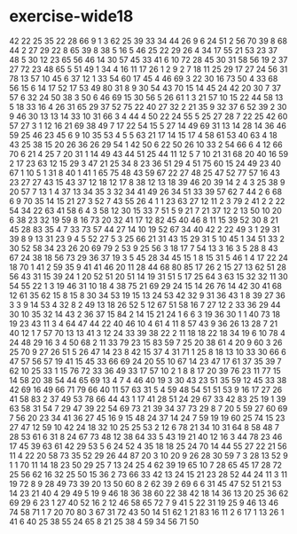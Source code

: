 # exercise-wide18
42
22
25
35
22
28
66
9
1
3
62
25
39
33
34
44
26
9
6
24
51
2
56
70
39
8
68
44
2
27
29
22
8
65
39
8
38
5
16
5
46
25
22
29
26
4
34
17
55
21
53
23
37
48
5
30
12
23
65
56
46
14
30
57
45
33
41
6
10
72
28
45
30
31
58
56
19
2
37
27
72
23
48
65
5
51
49
1
34
4
16
11
17
26
1
2
9
2
7
18
11
25
29
17
27
24
56
31
78
13
57
10
45
6
37
12
1
33
54
60
17
45
4
46
69
3
22
30
16
73
50
4
33
68
56
15
6
14
17
52
17
53
49
80
31
8
9
30
54
43
70
15
14
45
24
42
20
30
7
37
57
6
32
24
50
38
3
50
6
46
69
15
30
56
5
26
61
1
3
21
57
10
15
22
44
58
13
5
18
33
16
4
26
31
65
29
37
52
75
22
40
27
32
2
21
35
9
32
37
6
52
39
2
30
9
46
30
13
13
14
33
10
31
66
3
4
44
4
50
22
24
55
5
25
27
28
7
22
25
42
60
57
27
3
1
12
16
21
69
38
49
7
17
22
54
15
5
27
14
49
69
31
13
14
28
14
36
46
59
25
46
23
45
6
9
10
35
53
4
5
5
63
21
17
14
15
17
4
58
61
53
40
63
4
18
43
25
38
15
20
26
36
26
29
54
1
42
50
6
22
50
26
10
33
2
54
66
6
4
12
66
70
6
21
4
25
7
20
31
1
14
49
43
44
51
25
44
11
12
5
7
10
21
31
68
20
40
16
59
2
17
23
63
12
15
29
3
47
21
25
34
8
23
36
51
29
4
51
75
60
15
24
49
23
40
67
1
10
5
1
31
8
40
1
41
1
65
75
48
43
59
67
22
27
48
25
47
52
77
57
16
43
23
27
27
43
15
43
37
12
18
12
17
8
38
12
13
18
39
46
20
39
14
2
4
3
25
38
9
20
57
7
13
1
4
37
13
34
35
3
32
34
41
49
26
34
51
33
39
57
62
7
44
2
6
68
6
9
70
35
14
15
21
27
3
52
7
43
55
26
4
1
1
23
63
27
12
11
2
3
79
2
41
2
2
22
54
34
22
63
41
58
6
4
3
58
12
30
15
33
7
51
5
9
21
7
21
37
12
2
13
50
10
20
6
38
23
32
19
59
8
16
73
20
32
41
17
12
82
45
40
46
8
11
15
39
52
30
8
21
45
28
83
35
4
7
33
73
57
44
27
14
10
19
52
67
34
40
42
2
22
49
3
1
29
31
39
8
9
13
31
23
9
4
5
52
27
5
3
25
66
21
31
43
15
29
31
5
10
45
1
34
51
33
2
30
52
58
34
23
26
20
69
79
2
53
9
25
56
3
18
17
7
54
13
3
16
3
5
28
8
43
67
24
38
18
56
73
29
36
37
19
3
5
45
28
34
45
15
1
8
15
31
5
46
1
4
17
22
24
18
70
1
41
2
59
35
9
41
41
46
20
11
28
44
68
80
85
17
26
2
15
27
13
62
51
28
56
43
31
15
39
24
1
20
52
51
20
51
14
19
31
51
5
17
25
64
3
63
15
32
32
11
30
54
55
22
1
3
19
46
31
10
18
4
38
75
21
69
29
24
15
14
26
76
14
42
30
41
68
12
61
35
62
15
8
15
8
30
34
53
19
15
13
24
53
42
32
9
31
36
43
1
8
39
27
36
3
3
9
14
53
4
32
8
2
49
13
18
26
52
5
12
67
51
58
16
7
27
12
2
33
36
29
44
30
10
35
32
14
43
2
36
37
15
84
2
14
15
21
24
1
6
6
3
19
36
30
1
1
40
73
18
19
23
43
11
3
4
64
47
44
22
40
46
10
4
61
4
11
8
57
43
9
36
26
13
28
7
21
40
12
1
7
57
70
13
13
41
3
12
24
33
39
38
22
2
11
18
18
22
18
34
19
6
10
78
4
24
48
29
16
3
4
50
68
2
11
33
79
23
15
83
59
7
25
20
38
61
4
20
9
60
3
26
25
70
9
27
26
51
5
26
47
14
23
8
42
15
37
4
31
71
1
25
8
18
13
10
33
30
66
6
47
57
56
57
19
41
15
45
33
66
69
24
20
55
10
67
14
23
47
17
61
37
35
39
7
62
10
25
33
1
15
76
72
33
36
49
33
17
57
10
2
1
8
8
17
20
39
76
23
11
77
15
14
58
20
38
54
44
65
69
13
4
7
4
46
40
19
3
30
43
23
51
35
59
12
45
33
38
42
69
16
49
66
71
79
66
40
11
57
63
31
5
4
59
48
54
51
51
53
9
16
17
27
26
41
58
83
2
37
49
53
78
66
44
43
1
17
41
28
51
24
29
67
33
42
83
25
19
1
39
63
58
31
54
7
29
47
39
22
54
69
73
21
39
34
37
73
29
8
7
20
5
59
27
60
69
7
56
20
23
34
41
36
27
45
16
9
15
48
24
37
14
24
7
59
19
19
60
25
74
15
23
27
47
12
59
10
42
24
18
32
10
25
25
53
2
12
6
78
21
34
10
31
64
8
58
48
7
28
53
61
6
31
8
24
67
73
48
12
38
64
33
5
43
19
21
40
12
16
3
44
78
23
46
17
45
39
63
61
42
29
53
5
6
24
52
4
35
18
18
25
24
70
14
44
55
27
22
21
56
11
4
22
20
58
73
35
52
29
26
44
87
20
3
10
20
9
26
28
30
59
7
3
28
13
52
9
1
1
70
11
14
18
23
50
29
25
7
13
24
25
4
62
39
19
65
10
7
28
65
45
17
28
72
25
56
62
16
32
25
50
15
36
2
73
66
33
42
13
24
15
21
23
28
52
44
24
11
3
11
19
72
8
9
28
49
73
39
20
13
50
60
8
2
62
39
2
69
6
6
31
45
47
52
51
21
53
14
23
21
40
4
29
49
5
19
9
46
18
36
38
60
22
38
42
18
14
36
13
20
25
36
62
69
29
6
23
1
27
40
52
16
2
12
46
58
65
72
7
9
41
5
22
31
19
25
9
46
13
46
74
58
71
1
7
20
70
80
3
67
31
72
43
50
14
51
62
1
21
83
16
11
2
6
17
1
13
26
1
41
6
40
25
38
55
24
65
8
21
25
38
4
59
34
56
71
50
